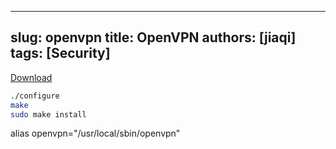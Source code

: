[//]: # (Copyright Jiaqi Liu)

[//]: # (Licensed under the Apache License, Version 2.0 &#40;the "License"&#41;;)
[//]: # (you may not use this file except in compliance with the License.)
[//]: # (You may obtain a copy of the License at)

[//]: # (    http://www.apache.org/licenses/LICENSE-2.0)

[//]: # (Unless required by applicable law or agreed to in writing, software)
[//]: # (distributed under the License is distributed on an "AS IS" BASIS,)
[//]: # (WITHOUT WARRANTIES OR CONDITIONS OF ANY KIND, either express or implied.)
[//]: # (See the License for the specific language governing permissions and)
[//]: # (limitations under the License.)

---
slug: openvpn
title: OpenVPN
authors: [jiaqi]
tags: [Security]
---

<!--truncate-->

[Download](https://openvpn.net/community-downloads/)

```bash
./configure
make
sudo make install
```

alias openvpn="/usr/local/sbin/openvpn"
